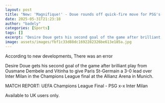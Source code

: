 ```yaml
---
layout: post
title: "New: 'Magnifique!' - Doue rounds off quick-fire move for PSG's third"
date: 2025-05-31T21:23:18
author: "badely"
categories: [Sports]
tags: []
excerpt: "Desire Doue gets his second goal of the game after brilliant play from Ousmane Dembele and Vitinha to give Paris St-Germain a 3-0 lead over Inter Mila"
image: assets/images/fbf1c33d88dc1692282326be613e185a.jpg
---
```


According to new developments, There was an error

Desire Doue gets his second goal of the game after brilliant play from Ousmane Dembele and Vitinha to give Paris St-Germain a 3-0 lead over Inter Milan in the Champions League final at the Allianz Arena in Munich.

MATCH REPORT: UEFA Champions League Final - PSG x-x Inter Milan

Available to UK users only.

